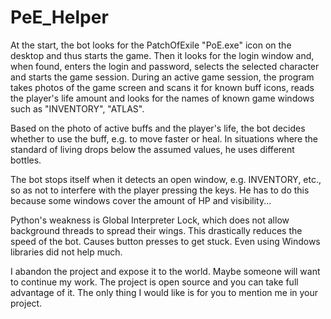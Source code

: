 # PeE_Helper

At the start, the bot looks for the PatchOfExile "PoE.exe" icon on the desktop and thus starts the game. Then it looks for the login window and, when found, enters the login and password, selects the selected character and starts the game session. During an active game session, the program takes photos of the game screen and scans it for known buff icons, reads the player's life amount and looks for the names of known game windows such as "INVENTORY", "ATLAS".

Based on the photo of active buffs and the player's life, the bot decides whether to use the buff, e.g. to move faster or heal. In situations where the standard of living drops below the assumed values, he uses different bottles.

The bot stops itself when it detects an open window, e.g. INVENTORY, etc., so as not to interfere with the player pressing the keys. He has to do this because some windows cover the amount of HP and visibility...

Python's weakness is Global Interpreter Lock, which does not allow background threads to spread their wings. This drastically reduces the speed of the bot. Causes button presses to get stuck. Even using Windows libraries did not help much.

I abandon the project and expose it to the world. Maybe someone will want to continue my work. The project is open source and you can take full advantage of it. The only thing I would like is for you to mention me in your project.
